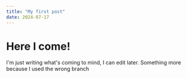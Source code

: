 ```yaml
---
title: "My first post"
date: 2024-07-17
---
```


# Here I come!

I'm just writing what's coming to mind, I can edit later. Something more because I used the wrong branch
